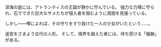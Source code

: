 <!-- title: オーシャン・テンプルダンジョンのヒント -->

深海の底には、アトランティスの王国が静かに佇んでいる。
強力な力場に守られ、石でできた巨大なサメたちが侵入者を阻むように周囲を見張っている。

しかし――噂によれば、その守りをすり抜けた一人の少女がいたという……。

迷宮をさまよう古代の人形。
そして、境界を越えた者には、待ち受ける「報酬」がある。
